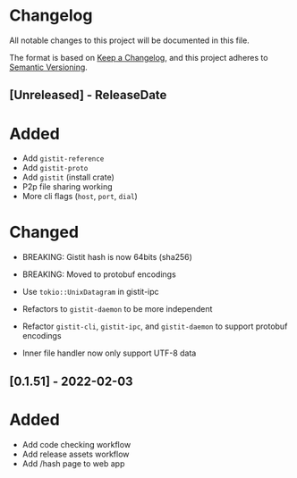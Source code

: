 # Changelog
All notable changes to this project will be documented in this file.

The format is based on [Keep a Changelog](https://keepachangelog.com/en/1.0.0/),
and this project adheres to [Semantic Versioning](https://semver.org/spec/v2.0.0.html).


## [Unreleased] - ReleaseDate
# Added
- Add `gistit-reference`
- Add `gistit-proto`
- Add `gistit` (install crate)
- P2p file sharing working
- More cli flags (`host`, `port`, `dial`)

# Changed
- BREAKING: Gistit hash is now 64bits (sha256)
- BREAKING: Moved to protobuf encodings

- Use `tokio::UnixDatagram` in gistit-ipc
- Refactors to `gistit-daemon` to be more independent
- Refactor `gistit-cli`, `gistit-ipc`, and `gistit-daemon` to support protobuf
  encodings
- Inner file handler now only support UTF-8 data


## [0.1.51] - 2022-02-03
# Added
- Add code checking workflow
- Add release assets workflow
- Add /hash page to web app
